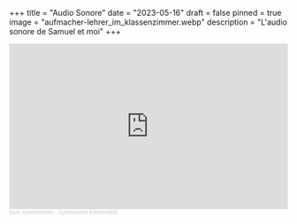 +++
title = "Audio Sonore"
date = "2023-05-16"
draft = false
pinned = true
image = "aufmacher-lehrer_im_klassenzimmer.webp"
description = "L'audio sonore de Samuel et moi"
+++
<iframe width="100%" height="300" scrolling="no" frameborder="no" allow="autoplay" src="https://w.soundcloud.com/player/?url=https%3A//api.soundcloud.com/tracks/1510212040%3Fsecret_token%3Ds-pmfvWtbnbcp&color=%23ff5500&auto_play=false&hide_related=false&show_comments=true&show_user=true&show_reposts=false&show_teaser=true&visual=true"></iframe><div style="font-size: 10px; color: #cccccc;line-break: anywhere;word-break: normal;overflow: hidden;white-space: nowrap;text-overflow: ellipsis; font-family: Interstate,Lucida Grande,Lucida Sans Unicode,Lucida Sans,Garuda,Verdana,Tahoma,sans-serif;font-weight: 100;"><a href="https://soundcloud.com/louis-luyetmathieu" title="louis luyetmathieu" target="_blank" style="color: #cccccc; text-decoration: none;">louis luyetmathieu</a> · <a href="https://soundcloud.com/louis-luyetmathieu/gymnasium-kirchenfeld/s-pmfvWtbnbcp" title="Gymnasium Kirchenfeld" target="_blank" style="color: #cccccc; text-decoration: none;">Gymnasium Kirchenfeld</a></div>